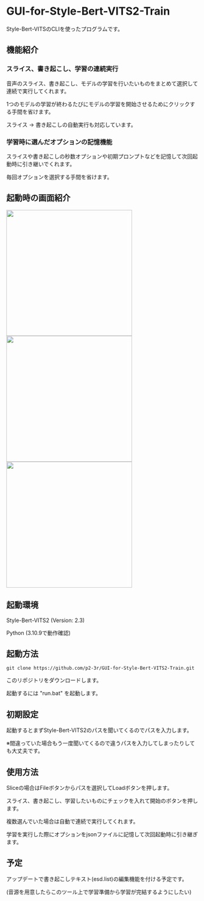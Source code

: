 # GUI-for-Style-Bert-VITS2-Train

Style-Bert-VITSのCLIを使ったプログラムです。

## 機能紹介

### スライス、書き起こし、学習の連続実行

音声のスライス、書き起こし、モデルの学習を行いたいものをまとめて選択して連続で実行してくれます。

1つのモデルの学習が終わるたびにモデルの学習を開始させるためにクリックする手間を省けます。

スライス -> 書き起こしの自動実行も対応しています。

### 学習時に選んだオプションの記憶機能

スライスや書き起こしの秒数オプションや初期プロンプトなどを記憶して次回起動時に引き継いでくれます。

毎回オプションを選択する手間を省けます。

## 起動時の画面紹介

<img src="https://github.com/p2-3r/GUI-for-Style-Bert-VITS2-Train/assets/159620178/c1821fb7-ee58-49f5-aad7-df546b938a5a" width="330">
<img src="https://github.com/p2-3r/GUI-for-Style-Bert-VITS2-Train/assets/159620178/6f487146-f1f9-475c-8e79-c3a93b54dd84" width="330">
<img src="https://github.com/p2-3r/GUI-for-Style-Bert-VITS2-Train/assets/159620178/7d93a6c4-eca9-46b0-a38b-1d9c24bed1f3" width="330">

## 起動環境

Style-Bert-VITS2 (Version: 2.3)

Python (3.10.9で動作確認)

## 起動方法

```
git clone https://github.com/p2-3r/GUI-for-Style-Bert-VITS2-Train.git
```
このリポジトリをダウンロードします。

起動するには "run.bat" を起動します。

## 初期設定

起動するとまずStyle-Bert-VITS2のパスを聞いてくるのでパスを入力します。

※間違っていた場合もう一度聞いてくるので違うパスを入力してしまったりしても大丈夫です。

## 使用方法

Sliceの場合はFileボタンからパスを選択してLoadボタンを押します。

スライス、書き起こし、学習したいものにチェックを入れて開始のボタンを押します。

複数選んでいた場合は自動で連続で実行してくれます。

学習を実行した際にオプションをjsonファイルに記憶して次回起動時に引き継ぎます。

## 予定

アップデートで書き起こしテキスト(esd.list)の編集機能を付ける予定です。

(音源を用意したらこのツール上で学習準備から学習が完結するようにしたい)
